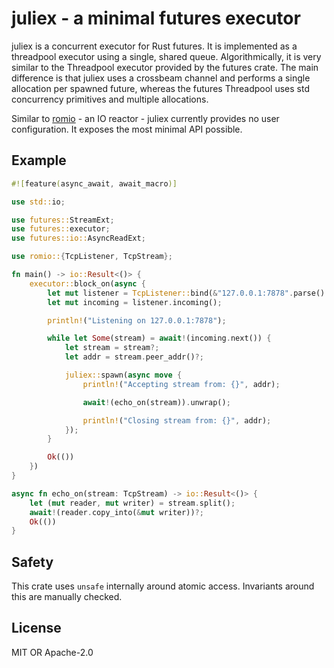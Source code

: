 # juliex - a minimal futures executor

juliex is a concurrent executor for Rust futures. It is implemented as a
threadpool executor using a single, shared queue. Algorithmically, it is very
similar to the Threadpool executor provided by the futures crate. The main
difference is that juliex uses a crossbeam channel and performs a single
allocation per spawned future, whereas the futures Threadpool uses std
concurrency primitives and multiple allocations.

Similar to [romio][romio] - an IO reactor - juliex currently provides no user
configuration. It exposes the most minimal API possible.

## Example
```rust
#![feature(async_await, await_macro)]

use std::io;

use futures::StreamExt;
use futures::executor;
use futures::io::AsyncReadExt;

use romio::{TcpListener, TcpStream};

fn main() -> io::Result<()> {
    executor::block_on(async {
        let mut listener = TcpListener::bind(&"127.0.0.1:7878".parse().unwrap())?;
        let mut incoming = listener.incoming();

        println!("Listening on 127.0.0.1:7878");

        while let Some(stream) = await!(incoming.next()) {
            let stream = stream?;
            let addr = stream.peer_addr()?;

            juliex::spawn(async move {
                println!("Accepting stream from: {}", addr);

                await!(echo_on(stream)).unwrap();

                println!("Closing stream from: {}", addr);
            });
        }

        Ok(())
    })
}

async fn echo_on(stream: TcpStream) -> io::Result<()> {
    let (mut reader, mut writer) = stream.split();
    await!(reader.copy_into(&mut writer))?;
    Ok(())
}
```

## Safety
This crate uses `unsafe` internally around atomic access. Invariants around this
are manually checked.

## License
MIT OR Apache-2.0

[romio]: https://github.com/withoutboats/romio
